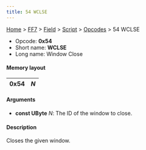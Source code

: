 ```yaml
---
title: 54 WCLSE
---
```


[Home](../../../../Main%20Page.md) > [FF7](../../../../FF7.md) > [Field](../../../Field.md) > [Script](../../Script.md) > [Opcodes](../Opcodes.md) > 54 WCLSE

-   Opcode: **0x54**
-   Short name: **WCLSE**
-   Long name: Window Close

#### Memory layout

| 0x54 | *N* |
|------|-----|

#### Arguments

-   **const UByte** *N*: The ID of the window to close.

#### Description

Closes the given window.
